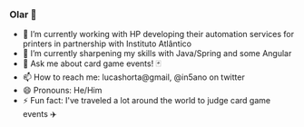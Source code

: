 ### Olar 👋

- 🔭 I’m currently working with HP developing their automation services for printers in partnership with Instituto Atlântico
- 🌱 I’m currently sharpening my skills with Java/Spring and some Angular
- 💬 Ask me about card game events! 🃏
- 📫 How to reach me: lucashorta@gmail, @in5ano on twitter
- 😄 Pronouns: He/Him
- ⚡ Fun fact: I've traveled a lot around the world to judge card game events ✈️
